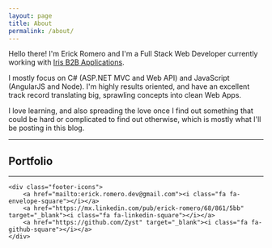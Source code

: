 ```yaml
---
layout: page
title: About
permalink: /about/
---
```


Hello there! I'm Erick Romero and I'm a Full Stack Web Developer currently working with <a href="http://iris-apps.mx/" target="_blank">Iris B2B Applications</a>. 

I mostly focus on C# (ASP.NET MVC and Web API) and JavaScript (AngularJS and Node). I'm highly results oriented, and have an excellent track record translating big, sprawling concepts into clean Web Apps. 

I love learning, and also spreading the love once I find out something that could be hard or complicated to find out otherwise, which is mostly what I'll be posting in this blog.

<hr />

## Portfolio
<div id="gridfolio"></div>

<footer>
    <hr />
    
    <div class="footer-icons">
        <a href="mailto:erick.romero.dev@gmail.com"><i class="fa fa-envelope-square"></i></a>
        <a href="https://mx.linkedin.com/pub/erick-romero/68/861/5bb" target="_blank"><i class="fa fa-linkedin-square"></i></a>
        <a href="https://github.com/Zyst" target="_blank"><i class="fa fa-github-square"></i></a>
    </div>
</footer>

<script src="https://cdnjs.cloudflare.com/ajax/libs/require.js/2.2.0/require.min.js" type="text/javascript"></script>
<script src="../assets/gridfolio/index.js" type="text/javascript"></script>
